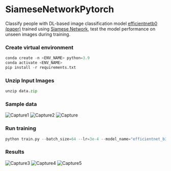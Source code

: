 # SiameseNetworkPytorch

Classify people with DL-based image classification model [efficientnetb0](https://github.com/lukemelas/EfficientNet-PyTorch) [(paper)](https://arxiv.org/pdf/1905.11946.pdf) trained using [Siamese Network](https://www.cs.cmu.edu/~rsalakhu/papers/oneshot1.pdf), test the model performance on unseen images during training.

### Create virtual environment
```python
conda create -n <ENV_NAME> python=3.9
conda activate <ENV_NAME>
pip install -r requirements.txt
```

### Unzip Input Images
```python
unzip data.zip
```

### Sample data

![Capture1](https://user-images.githubusercontent.com/50166164/209507049-bca12b74-d80c-48cc-a78e-644db4422564.PNG)
![Capture2](https://user-images.githubusercontent.com/50166164/209507053-6306ebfd-af8d-4798-ba50-caa6815d637d.PNG)
![Capture](https://user-images.githubusercontent.com/50166164/209507054-fb7da7f4-9d58-4e30-b3b7-76a4f7e8e7f7.PNG)

### Run training 
```python
python train.py --batch_size=64 --lr=3e-4 --model_name="efficientnet_b3a"
```

### Results

![Capture3](https://user-images.githubusercontent.com/50166164/209507090-4dfb6608-ef74-4439-9173-8798c57a034d.PNG)
![Capture4](https://user-images.githubusercontent.com/50166164/209507094-511eead9-d3f9-4c18-a8b3-d6f79e1a26b4.PNG)
![Capture5](https://user-images.githubusercontent.com/50166164/209507095-7b5fbaca-e666-426b-b0b8-dadadad459d7.PNG)
